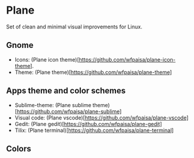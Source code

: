 # Plane

Set of clean and minimal visual improvements for Linux.


## Gnome

- Icons: (Plane icon theme)[https://github.com/wfpaisa/plane-icon-theme].
- Theme: (Plane theme)[https://github.com/wfpaisa/plane-theme]


## Apps theme and color schemes
- Sublime-theme: (Plane sublime theme)[https://github.com/wfpaisa/plane-sublime]
- Visual code: (Plane vscode)[https://github.com/wfpaisa/plane-vscode]
- Gedit: (Plane gedit)[https://github.com/wfpaisa/plane-gedit]
- Tilix: (Plane terminal)[https://github.com/wfpaisa/plane-terminal]



## Colors
